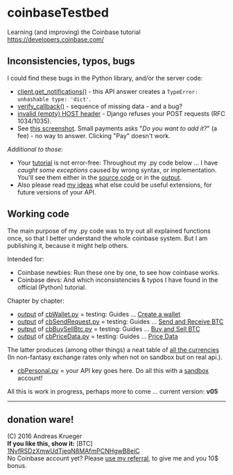 # coinbaseTestbed
Learning (and improving) the Coinbase tutorial https://developers.coinbase.com/

## Inconsistencies, typos, bugs
I could find these bugs in the Python library, and/or the server code:   

* [client.get_notifications()](output/BUG_client.get_notifications()_with-API-answer.txt) - this API answer creates a ``TypeError: unhashable type: 'dict'``.
* [verify_callback()](output/BUGS_verify_callback.md) - sequence of missing data - and a bug?
* [invalid (empty) HOST header](output/BUG_empty-HOST-header.md)  - Django refuses your POST requests (RFC 1034/1035).
* See [this screenshot](output/BUG_Do-you-want-to-add-it_But-no-way-to-say-YES.png). Small payments asks "*Do you want to add it?*" (a fee) - no way to answer. Clicking "Pay" doesn't work.

*Additional to those*:

* Your [tutorial](https://developers.coinbase.com) is not error-free: Throughout my .py code below ... I have *caught some exceptions* caused by wrong syntax, or implementation. You'll see them either in the [source code](cb/) or in the [output](output/).
* Also please read [my ideas](README-other-ideas.md) what else could be useful extensions, for future versions of your API.

## Working code
The main purpose of my .py code was to try out all explained functions once, so that I  better understand the whole coinbase system. But I am publishing it, because it might help others.

Intended for:
* Coinbase newbies: Run these one by one, to see how coinbase works. 
* Coinbase devs: And which inconsistencies & typos I have found in the official (Python) tutorial.

Chapter by chapter:
* [output](output/cbWallet.py.txt) of [cbWallet.py](cb/cbWallet.py) = testing: Guides ... [Create a wallet](https://developers.coinbase.com/docs/wallet/guides/bitcoin-wallet)
* [output](output/cbSendRequest.py.txt) of [cbSendRequest.py](cb/cbSendRequest.py) = testing: Guides ... [Send and Receive BTC](https://developers.coinbase.com/docs/wallet/guides/send-receive)
* [output](output/cbBuySellBtc.py.txt) of [cbBuySellBtc.py](cb/cbBuySellBtc.py) = testing: Guides ... [Buy and Sell BTC](https://developers.coinbase.com/docs/wallet/guides/buy-sell)
* [output](output/cbPriceData.py.txt) of [cbPriceData.py](cb/cbPriceData.py) = testing: Guides ... [Price Data](https://developers.coinbase.com/docs/wallet/guides/price-data)

The latter produces (among other things) a neat table of [all the currencies](output/1BitcoinInAllCurrencies-20160110.txt) (In non-fantasy exchange rates only when not on sandbox but on real api.).

* [cbPersonal.py](cb/cbPersonal.py) = your API key goes here. Do all this with a [sandbox](https://sandbox.coinbase.com) account!

All this is work in progress, perhaps more to come ... current version: **v05**

---


## donation ware!
(C) 2016 Andreas Krueger  
**If you like this, show it:** [BTC] [1NvfRSDzXmwUdTjeqN8MAfmPCNHgwB8eiC](http://blockr.io/address/info/1NvfRSDzXmwUdTjeqN8MAfmPCNHgwB8eiC)   
No Coinbase account yet? Please [use my referral](https://www.coinbase.com/join/andreaskrueger), to give me and you 10$ bonus.  
